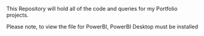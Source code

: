 This Repository will hold all of the code and queries for my Portfolio projects.

Please note, to view the file for PowerBI, PowerBI Desktop must be installed
